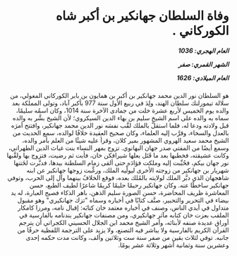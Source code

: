 <h1 dir="rtl">وفاة السلطان جهانكير بن أكبر شاه الكوركاني .</h1>

<h5 dir="rtl">العام الهجري:  1036

الشهر القمري: صفر

العام الميلادي: 1626</h5>

<p dir="rtl">هو السلطان نور الدين محمد جهانكير بن أكبر بن همايون بن بابر الكوركاني المغولي، من سلالة تيمورلنك سلطان الهند، ولِدَ في ربيع الأول سنة 977 بأكبر آباد، وتولى المملكة بعد والده يوم الخميس لأربع عشرة خلت من جمادى الآخرة سنة 1014، وكان اسمُه سليمًا، سماه به والده على اسم الشيخ سليم بن بهاء الدين السيكروي؛ لأن الشيخ بشَّر به والده قبل ولادته ودعا له، فلما استقلَّ بالملك لقَّب نفسَه نور الدين محمد جهانكير، وافتتح أمرَه بالعدل والسخاء، وقرَّب إليه العلماء، وكان صحيح العقيدة خلافًا لوالده، سمع الحديث من الشيخ محمد سعيد الهروي المشهور بمير كلان، وقرأ عليه شيئًا من العلم بأمر والده، وسمع أيضًا من المفتي صدر جهان البهانوي. تزوج بمهر النساء بنت غياث الدين الطهراني، وكانت عشيقته، فخطبها بعد ما قَتَل بعلها شيرافكن خان، فأبت ثم رضيت، فتزوج بها ولقَّبها نور جهان بيكم، فحُبِّبت إليه وملكت فؤادَه حتى ألقى زمام السلطنة بيدها، فدبَّرت لخَتنها شهريار بن جهانكير من زوجته الأخرى ليولِّيه الملك، ورغَّبت زوجها جهانكير عن ابنه شاهجهان الذي دبَّر الملك لولايته بالمُلك بعده، فوقع الخلافُ بينهما وآل إلى الحرب، وتوفي جهانكير ساخطًا عنه. وكان جهانكير رحيمًا حليمًا كريمًا شاعرًا لطيف الطبع، حسن المعاشرة ظريف المحاضرة، حسن الصورة سليم الذهن، باهر الذكاء فصيح العبارة، له يد بيضاء في التحرير والتحبير، صنَّف كتابًا في أخباره وسماه "تزك جهانكيري" وهو مقبول متداول في أيدي الناس، وصنف في أخباره معتمد خان كتابَه: إقبال نامه، ومرزا كامكار الملقب بعزت خان كتابه مآثر جهانكيري، ومن مصنفات جهانكير بندنامه بالفارسية في أوراق عديدة صنفه لأبنائه، وأمر الشيخ محمد ابن الجلال الحسيني الكجراتي أن يترجم القرآن الكريم بالفارسية ولا يباشر فيه التصنع، ولا يزيد على الترجمة اللفظية حرفًا من جانبه. توفي لثلاث بقين من صفر سنة ست وثلاثين وألف، وكانت مدت حكمه إحدى وعشرين سنة وثمانية أشهر وثلاثة عشر يومًا.</p></br>
